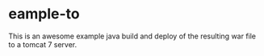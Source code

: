 # eample-to

This is an awesome example java build and deploy of the resulting
war file to a tomcat 7 server.

